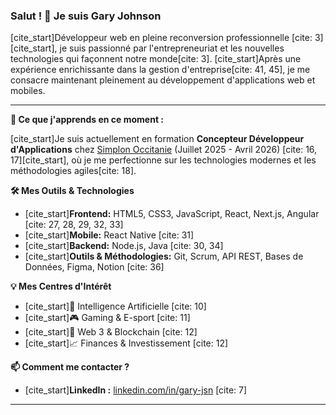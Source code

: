 ### Salut ! 👋 Je suis Gary Johnson

[cite_start]Développeur web en pleine reconversion professionnelle [cite: 3][cite_start], je suis passionné par l'entrepreneuriat et les nouvelles technologies qui façonnent notre monde[cite: 3]. [cite_start]Après une expérience enrichissante dans la gestion d'entreprise[cite: 41, 45], je me consacre maintenant pleinement au développement d'applications web et mobiles.

---

**🌱 Ce que j'apprends en ce moment :**

[cite_start]Je suis actuellement en formation **Concepteur Développeur d'Applications** chez [Simplon Occitanie](https://occitanie.simplon.co/) (Juillet 2025 - Avril 2026) [cite: 16, 17][cite_start], où je me perfectionne sur les technologies modernes et les méthodologies agiles[cite: 18].

**🛠️ Mes Outils & Technologies**

* [cite_start]**Frontend:** HTML5, CSS3, JavaScript, React, Next.js, Angular [cite: 27, 28, 29, 32, 33]
* [cite_start]**Mobile:** React Native [cite: 31]
* [cite_start]**Backend:** Node.js, Java [cite: 30, 34]
* [cite_start]**Outils & Méthodologies:** Git, Scrum, API REST, Bases de Données, Figma, Notion [cite: 36]

**💡 Mes Centres d'Intérêt**

* [cite_start]🤖 Intelligence Artificielle [cite: 10]
* [cite_start]🎮 Gaming & E-sport [cite: 11]
* [cite_start]🔗 Web 3 & Blockchain [cite: 12]
* [cite_start]📈 Finances & Investissement [cite: 12]

**📫 Comment me contacter ?**

* [cite_start]**LinkedIn :** [linkedin.com/in/gary-jsn](https://www.linkedin.com/in/gary-jsn) [cite: 7]

---

